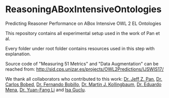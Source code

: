 # ReasoningABoxIntensiveOntologies
Predicting Reasoner Performance on ABox Intensive OWL 2 EL Ontologies

This repository contains all experimental setup used in the work of Pan et al.

Every folder under root folder contains resources used in this step with explanation.

Source code of "Measuring 51 Metrics" and "Data Augmentation" can be reached from:
http://sid.cps.unizar.es/projects/OWL2Predictions/IJSWIS17/

We thank all collaborators who contributed to this work:
[Dr. Jeff Z. Pan](http://homepages.abdn.ac.uk/jeff.z.pan/pages/), [Dr. Carlos Bobed](http://webdiis.unizar.es/people/cbobed/), [Dr. Fernando Bobillo](http://webdiis.unizar.es/~fbobillo/), [Dr. Martin J. Kollingbaum](http://www.abdn.ac.uk/ncs/people/profiles/m.j.kollingbaum),  [Dr. Eduardo Mena](http://webdiis.unizar.es/~mena/), [Dr. Yuan-Fang Li](http://users.monash.edu/~yli/) and [Isa Guclu](http://pure.abdn.ac.uk:8080/portal/en/persons/isa-guclu(ee991178-0a58-43a7-8b8d-bd5f50f24083).html).

